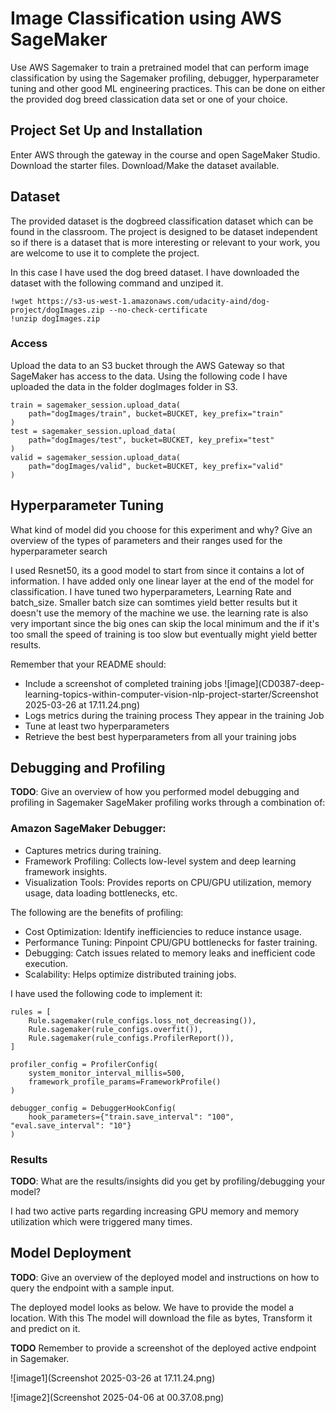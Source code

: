 # Image Classification using AWS SageMaker

Use AWS Sagemaker to train a pretrained model that can perform image classification by using the Sagemaker profiling, debugger, hyperparameter tuning and other good ML engineering practices. This can be done on either the provided dog breed classication data set or one of your choice.

## Project Set Up and Installation
Enter AWS through the gateway in the course and open SageMaker Studio. 
Download the starter files.
Download/Make the dataset available. 

## Dataset
The provided dataset is the dogbreed classification dataset which can be found in the classroom.
The project is designed to be dataset independent so if there is a dataset that is more interesting or relevant to your work, you are welcome to use it to complete the project.

In this case I have used the dog breed dataset. I have downloaded the dataset with the following command and unziped it.
```
!wget https://s3-us-west-1.amazonaws.com/udacity-aind/dog-project/dogImages.zip --no-check-certificate
!unzip dogImages.zip
```


### Access
Upload the data to an S3 bucket through the AWS Gateway so that SageMaker has access to the data. 
Using the following code I have uploaded the data in the folder dogImages folder in S3.
```
train = sagemaker_session.upload_data(
    path="dogImages/train", bucket=BUCKET, key_prefix="train"
)
test = sagemaker_session.upload_data(
    path="dogImages/test", bucket=BUCKET, key_prefix="test"
)
valid = sagemaker_session.upload_data(
    path="dogImages/valid", bucket=BUCKET, key_prefix="valid"
)
```

## Hyperparameter Tuning
What kind of model did you choose for this experiment and why? Give an overview of the types of parameters and their ranges used for the hyperparameter search

I used Resnet50, its a good model to start from since it contains a lot of information. I have added only one linear layer at the end of the model for classification.
I have tuned two hyperparameters, Learning Rate and batch_size.
Smaller batch size can somtimes yield better results but it doesn't use the memory of the machine we use.
the learning rate is also very important since the big ones can skip the local minimum and the if it's too small the speed of training is too slow but eventually might yield better results.

Remember that your README should:
- Include a screenshot of completed training jobs
  ![image](CD0387-deep-learning-topics-within-computer-vision-nlp-project-starter/Screenshot 2025-03-26 at 17.11.24.png)
- Logs metrics during the training process
  They appear in the training Job
- Tune at least two hyperparameters
- Retrieve the best best hyperparameters from all your training jobs

## Debugging and Profiling
**TODO**: Give an overview of how you performed model debugging and profiling in Sagemaker
SageMaker profiling works through a combination of:

### Amazon SageMaker Debugger: 
- Captures metrics during training.
- Framework Profiling: Collects low-level system and deep learning framework insights.
- Visualization Tools: Provides reports on CPU/GPU utilization, memory usage, data loading bottlenecks, etc.

The following are the benefits of profiling:
- Cost Optimization: Identify inefficiencies to reduce instance usage.
- Performance Tuning: Pinpoint CPU/GPU bottlenecks for faster training.
- Debugging: Catch issues related to memory leaks and inefficient code execution.
- Scalability: Helps optimize distributed training jobs.


I have used the following code to implement it:
```
rules = [
    Rule.sagemaker(rule_configs.loss_not_decreasing()),
    Rule.sagemaker(rule_configs.overfit()),
    Rule.sagemaker(rule_configs.ProfilerReport()),
]

profiler_config = ProfilerConfig(
    system_monitor_interval_millis=500,
    framework_profile_params=FrameworkProfile()
)

debugger_config = DebuggerHookConfig(
    hook_parameters={"train.save_interval": "100", "eval.save_interval": "10"}
)
```

### Results
**TODO**: What are the results/insights did you get by profiling/debugging your model?

I had two active parts regarding increasing GPU memory and memory utilization which were triggered many times.



## Model Deployment
**TODO**: Give an overview of the deployed model and instructions on how to query the endpoint with a sample input.

The deployed model looks as below. We have to provide the model a location. With this The model will download the file as bytes, Transform it and predict on it.

**TODO** Remember to provide a screenshot of the deployed active endpoint in Sagemaker.


![image1](Screenshot 2025-03-26 at 17.11.24.png)

![image2](Screenshot 2025-04-06 at 00.37.08.png)


